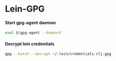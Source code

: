 # Lein-GPG

#### Start gpg-agent daemon
```bash
eval $(gpg-agent --daemon)
```

#### Decrypt lein credentials
```bash
gpg --batch --decrypt ~/.lein/credentials.clj.gpg
```
